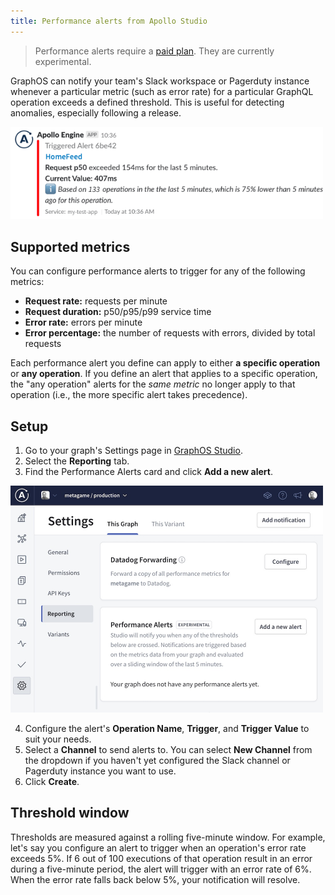 ```yaml
---
title: Performance alerts from Apollo Studio
---
```


> Performance alerts require a [paid plan](https://www.apollographql.com/pricing/). They are currently experimental.

GraphOS can notify your team's Slack workspace or Pagerduty instance whenever a particular metric (such as error rate) for a particular GraphQL operation exceeds a defined threshold. This is useful for detecting anomalies, especially following a release.

<img src="../../img/integrations/slack-notification.png" width="500" class="screenshot" alt="Performance alert" />

## Supported metrics

You can configure performance alerts to trigger for any of the following metrics:

- **Request rate:** requests per minute
- **Request duration:** p50/p95/p99 service time
- **Error rate:** errors per minute
- **Error percentage:** the number of requests with errors, divided by total
  requests

Each performance alert you define can apply to either **a specific operation** or **any operation**. If you define an alert that applies to a specific operation, the "any operation" alerts for the _same metric_ no longer apply to that operation (i.e., the more specific alert takes precedence).

## Setup

1. Go to your graph's Settings page in [GraphOS Studio](https://studio.apollographql.com/?referrer=docs-content).
2. Select the **Reporting** tab.
3. Find the Performance Alerts card and click **Add a new alert**.

  <img src="../../img/add-new-alert.jpg" class="screenshot" width="500" alt="Add new alert button" />

4. Configure the alert's **Operation Name**, **Trigger**, and **Trigger Value** to suit your needs.
5. Select a **Channel** to send alerts to. You can select **New Channel** from the dropdown if you haven't yet configured the Slack channel or Pagerduty instance you want to use.
6. Click **Create**.

## Threshold window

Thresholds are measured against a rolling five-minute window. For example, let's say you configure an alert to trigger when an operation's error rate exceeds 5%. If 6 out of 100 executions of that operation result in an error during a five-minute period, the alert will trigger with an error rate of 6%. When the error rate falls back below 5%, your notification will resolve.

